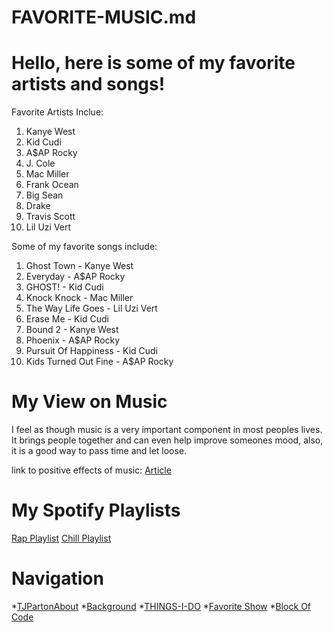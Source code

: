 # FAVORITE-MUSIC.md
# Hello, here is some of my favorite artists and songs!

Favorite Artists Inclue:
1. Kanye West
1. Kid Cudi
1. A$AP Rocky
1. J. Cole
1. Mac Miller
1. Frank Ocean
1. Big Sean
1. Drake
1. Travis Scott
1. Lil Uzi Vert

Some of my favorite songs include:
1. Ghost Town - Kanye West
1. Everyday - A$AP Rocky
1. GHOST! - Kid Cudi
1. Knock Knock - Mac Miller
1. The Way Life Goes - Lil Uzi Vert
1. Erase Me - Kid Cudi
1. Bound 2 - Kanye West
1. Phoenix - A$AP Rocky
1. Pursuit Of Happiness - Kid Cudi
1. Kids Turned Out Fine - A$AP Rocky

# My View on Music
I feel as though music is a very important component in most peoples lives. It brings people together and can even help improve someones mood, also, it is a good way to pass time and let loose.

link to positive effects of music:
[Article](https://www.openminds.org.au/news/5-positive-effects-music-mental-health)


# My Spotify Playlists
[Rap Playlist](https://open.spotify.com/playlist/4HxGx2ard66Ry4cTP9jQ8V)
[Chill Playlist](https://open.spotify.com/playlist/6svaC6lp3W7aRJeVaPtjCf)

# Navigation

*[TJPartonAbout](README.md)
*[Background](BACKGROUND.md)
*[THINGS-I-DO](THINGS-I-DO.md)
*[Favorite Show](FavoriteShows.md)
*[Block Of Code](BlockOfCode.md)

